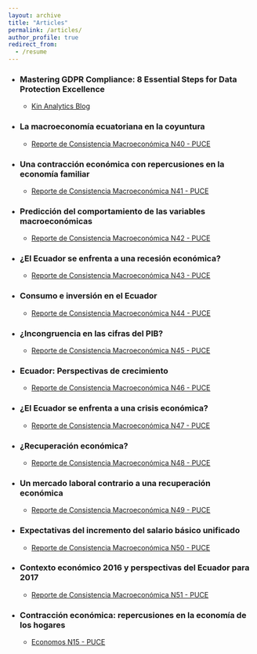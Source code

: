 ```yaml
---
layout: archive
title: "Articles"
permalink: /articles/
author_profile: true
redirect_from:
  - /resume
---
```



* ### Mastering GDPR Compliance: 8 Essential Steps for Data Protection Excellence
  * [Kin Analytics Blog](https://www.kinanalytics.com/blogs/mastering-gdpr-compliance-8-essential-steps-for-data-protection-excellence)

* ### La macroeconomía ecuatoriana en la coyuntura
  * [Reporte de Consistencia Macroeconómica N40 - PUCE]([https://www.kinanalytics.com/blogs/data-privacy-a-top-priority](https://www.calameo.com/read/0030903348a2cf1af1946)https://www.calameo.com/read/0030903348a2cf1af1946)

* ### Una contracción económica con repercusiones en la economía familiar
  * [Reporte de Consistencia Macroeconómica N41 - PUCE]([https://www.calameo.com/read/003090334520ef94aaecb)
 
* ### Predicción del comportamiento de las variables macroeconómicas
  * [Reporte de Consistencia Macroeconómica N42 - PUCE](https://www.calameo.com/read/0030903345eae5e3834aa)

* ### ¿El Ecuador se enfrenta a una recesión económica?
  * [Reporte de Consistencia Macroeconómica N43 - PUCE](https://www.calameo.com/read/003090334d943f777d7eb)
 
* ### Consumo e inversión en el Ecuador
  * [Reporte de Consistencia Macroeconómica N44 - PUCE](https://www.calameo.com/read/003090334469ccc53bf3d)
 
* ### ¿Incongruencia en las cifras del PIB?
  * [Reporte de Consistencia Macroeconómica N45 - PUCE](https://www.calameo.com/read/0030903346b9c508b030e)
 
* ### Ecuador: Perspectivas de crecimiento
  * [Reporte de Consistencia Macroeconómica N46 - PUCE](https://www.calameo.com/read/0030903347b4713d775c1)
 
* ### ¿El Ecuador se enfrenta a una crisis económica?
  * [Reporte de Consistencia Macroeconómica N47 - PUCE](https://www.calameo.com/read/003090334c2b90193c3ed)
 
* ### ¿Recuperación económica?
  * [Reporte de Consistencia Macroeconómica N48 - PUCE](https://www.calameo.com/read/0030903349c554da53733)

* ### Un mercado laboral contrario a una recuperación económica
  * [Reporte de Consistencia Macroeconómica N49 - PUCE](https://www.calameo.com/read/00309033411b61793acc1)

* ### Expectativas del incremento del salario básico unificado
  * [Reporte de Consistencia Macroeconómica N50 - PUCE](https://www.calameo.com/read/0030903345130b08f8883)
 
* ### Contexto económico 2016 y perspectivas del Ecuador para 2017
  * [Reporte de Consistencia Macroeconómica N51 - PUCE](https://www.calameo.com/read/00309033419e9a0b12edb)
 
* ### Contracción económica: repercusiones en la economía de los hogares
  * [Economos N15 - PUCE](https://issuu.com/aeeconomiapuce/docs/economos_volumen_no._14)
  







